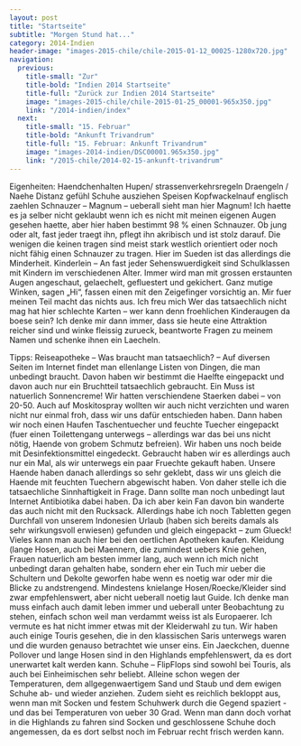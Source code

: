 ```yaml
---
layout: post
title: "Startseite"
subtitle: "Morgen Stund hat..."
category: 2014-Indien
header-image: "images-2015-chile/chile-2015-01-12_00025-1280x720.jpg"
navigation:
  previous:
    title-small: "Zur"
    title-bold: "Indien 2014 Startseite"
    title-full: "Zurück zur Indien 2014 Startseite"
    image: "images-2015-chile/chile-2015-01-25_00001-965x350.jpg"
    link: "/2014-indien/index"
  next:
    title-small: "15. Februar"
    title-bold: "Ankunft Trivandrum"
    title-full: "15. Februar: Ankunft Trivandrum"
    image: "images-2014-indien/DSC00001.965x350.jpg"
    link: "/2015-chile/2014-02-15-ankunft-trivandrum"
---
```




Eigenheiten:
Haendchenhalten
Hupen/ strassenverkehrsregeln
Draengeln / Naehe Distanz gefühl
Schuhe ausziehen
Speisen
Kopfwackelnauf
englisch zaehlen
Schnauzer – Magnum – ueberall sieht man hier Magnum! Ich haette es ja selber nicht geklaubt wenn ich es nicht mit meinen eigenen Augen gesehen haette, aber hier haben bestimmt 98 % einen Schnauzer. Ob jung oder alt, fast jeder traegt ihn, pflegt ihn akribisch und ist stolz darauf. Die wenigen die keinen tragen sind meist stark westlich orientiert oder noch nicht fähig einen Schnauzer zu tragen. Hier im Sueden ist das allerdings die Minderheit.
Kinderlein – An fast jeder  Sehenswuerdigkeit sind Schulklassen mit Kindern im verschiedenen Alter. Immer wird man mit grossen erstaunten Augen angeschaut, gelaechelt, gefluestert und gekichert. Ganz mutige Winken, sagen „Hi“, fassen einen mit den Zeigefinger vorsichtig an. Mir fuer meinen Teil macht das nichts aus. Ich freu mich  Wer das tatsaechlich nicht mag hat hier schlechte Karten – wer kann denn froehlichen Kinderaugen da boese sein? Ich denke mir dann immer, dass sie heute eine Attraktion reicher sind und winke fleissig zurueck, beantworte Fragen zu meinem Namen und schenke ihnen ein Laecheln.

Tipps:
Reiseapotheke – Was braucht man tatsaechlich? – Auf diversen Seiten im Internet findet man ellenlange Listen von Dingen, die man unbedingt braucht. Davon haben wir bestimmt die Haelfte eingepackt und davon auch nur ein Bruchtteil tatsaechlich gebraucht. Ein Muss ist natuerlich Sonnencreme! Wir hatten verschiendene Staerken dabei – von 20-50. Auch auf Moskitospray wollten wir auch nicht verzichten und waren nicht nur einmal froh, dass wir uns dafür entschieden haben. Dann haben wir noch einen Haufen Taschentuecher und feuchte Tuecher eingepackt (fuer einen Toilettengang unterwegs – allerdings war das bei uns nicht nötig, Haende von grobem Schmutz befreien). Wir haben uns noch beide mit Desinfektionsmittel eingedeckt. Gebraucht haben wir es allerdings auch nur ein Mal, als wir unterwegs ein paar Fruechte gekauft haben. Unsere Haende haben danach allerdings so sehr geklebt, dass wir uns gleich die Haende mit feuchten Tuechern abgewischt haben. Von daher stelle ich die tatsaechliche Sinnhaftigkeit in Frage. Dann sollte man noch unbedingt laut Internet Antibiotika dabei haben. Da ich aber kein Fan davon bin wanderte das auch nicht mit den Rucksack. Allerdings habe ich noch Tabletten gegen Durchfall von unserem Indonesien Urlaub (haben sich bereits damals als sehr wirkungsvoll erwiesen) gefunden und gleich eingepackt – zum Glueck! Vieles kann man auch hier bei den oertlichen Apotheken kaufen.
Kleidung (lange Hosen, auch bei Maennern, die zumindest uebers Knie gehen, Frauen natuerlich am besten immer lang, auch wenn ich mich nicht unbedingt daran gehalten habe, sondern eher ein Tuch mir ueber die Schultern und Dekolte geworfen habe wenn es noetig war oder mir die Blicke zu andstrengend. Mindestens knielange Hosen/Roecke/Kleider sind zwar empfehlenswert, aber nicht ueberall noetig laut Guide. Ich denke man muss einfach auch damit leben immer und ueberall unter Beobachtung zu stehen, einfach schon weil man verdammt weiss ist als Europaerer. Ich vermute es hat nicht immer etwas mit der Kleiderwahl zu tun. Wir haben auch einige Touris gesehen, die in den klassischen Saris unterwegs waren und die wurden genauso betrachtet wie unser eins. Ein Jaeckchen, duenne Pollover und lange Hosen sind in den Highlands empfehlenswert, da es dort unerwartet kalt werden kann.
Schuhe – FlipFlops sind sowohl bei Touris, als auch bei Einheimischen sehr beliebt. Alleine schon wegen der Temperaturen, dem allgegenwaertigem Sand und Staub und dem ewigen Schuhe ab- und wieder anziehen. Zudem sieht es reichlich bekloppt aus, wenn man mit Socken und festem Schuhwerk durch die Gegend spaziert - und das bei Temperaturen von ueber 30 Grad. Wenn man dann doch vorhat in die Highlands zu fahren sind Socken und geschlossene Schuhe doch angemessen, da es dort selbst noch im Februar recht frisch werden kann.
